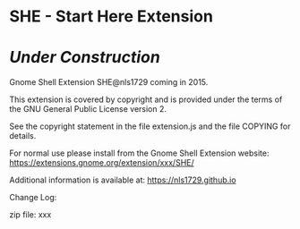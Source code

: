 SHE - Start Here Extension
==========================

*Under Construction*
====================


Gnome Shell Extension SHE@nls1729 coming in 2015.

This extension is covered by copyright and is provided under the terms
of the GNU General Public License version 2.

See the copyright statement in the file extension.js and the file
COPYING for details.

For normal use please install from the Gnome Shell Extension website:
https://extensions.gnome.org/extension/xxx/SHE/

Additional information is available at:
https://nls1729.github.io

Change Log:

zip file: xxx
